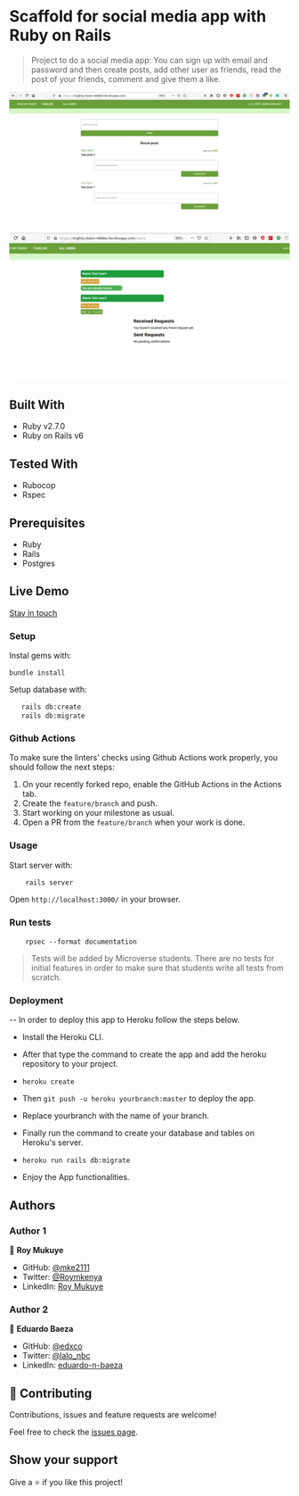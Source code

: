 # Scaffold for social media app with Ruby on Rails

> Project to do a social media app: You can sign up with email and password and then create posts, add other user as friends, read the post of your friends, comment and give them a like.

![image](./Screenshot1.png)

![image](./Screenshot2.png)

## Built With

- Ruby v2.7.0
- Ruby on Rails v6

## Tested With

- Rubocop
- Rspec

## Prerequisites

- Ruby
- Rails
- Postgres

## Live Demo

[Stay in touch](https://mighty-dawn-48886.herokuapp.com/users/sign_in)

### Setup

Instal gems with:

```
bundle install
```

Setup database with:

```
   rails db:create
   rails db:migrate
```

### Github Actions

To make sure the linters' checks using Github Actions work properly, you should follow the next steps:

1. On your recently forked repo, enable the GitHub Actions in the Actions tab.
2. Create the `feature/branch` and push.
3. Start working on your milestone as usual.
4. Open a PR from the `feature/branch` when your work is done.


### Usage

Start server with:

```
    rails server
```

Open `http://localhost:3000/` in your browser.

### Run tests

```
    rpsec --format documentation
```

> Tests will be added by Microverse students. There are no tests for initial features in order to make sure that students write all tests from scratch.

### Deployment

-- In order to deploy this app to Heroku follow the steps below.

- Install the Heroku CLI.

- After that type the command to create the app and add the heroku repository to your project.

- `heroku create`

- Then `git push -u heroku yourbranch:master` to deploy the app.

- Replace yourbranch with the name of your branch.

- Finally run the command to create your database and tables on Heroku's server.

- `heroku run rails db:migrate`

- Enjoy the App functionalities.


## Authors

### Author 1

👤 **Roy Mukuye**

- GitHub: [@mke2111](https://github.com/mke2111)
- Twitter: [@Roymkenya](https://twitter.com/Roymkenya)
- LinkedIn: [Roy Mukuye](https://www.linkedin.com/in/roy-mukuye-42b07b1b4)

### Author 2

👤 **Eduardo Baeza**

- GitHub: [@edxco](https://github.com/edxco/)
- Twitter: [@lalo_nbc](https://twitter.com/lalo_nbc/)
- LinkedIn: [eduardo-n-baeza](https://www.linkedin.com/in/eduardo-n-baeza/)

## 🤝 Contributing

Contributions, issues and feature requests are welcome!

Feel free to check the [issues page](issues/).

## Show your support

Give a ⭐️ if you like this project!


